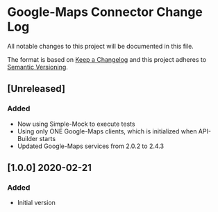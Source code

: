 # Google-Maps Connector Change Log
All notable changes to this project will be documented in this file.

The format is based on [Keep a Changelog](http://keepachangelog.com/)
and this project adheres to [Semantic Versioning](http://semver.org/).

## [Unreleased] 
### Added
- Now using Simple-Mock to execute tests
- Using only ONE Google-Maps clients, which is initialized when API-Builder starts
- Updated Google-Maps services from 2.0.2 to 2.4.3

## [1.0.0] 2020-02-21
### Added
- Initial version
